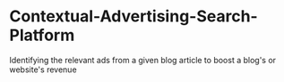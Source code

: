 # Contextual-Advertising-Search-Platform
Identifying the relevant ads from a given blog article to boost a blog's or website's revenue
